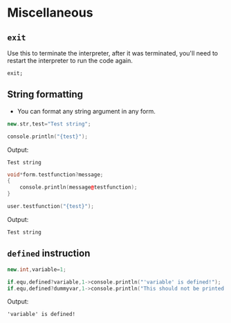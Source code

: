 # Miscellaneous

## `exit`

Use this to terminate the interpreter, after it was terminated, you'll need to restart the interpreter to run the code again.

```pawn
exit;
```

## String formatting
- You can format any string argument in any form.

```cpp
new.str,test="Test string";

console.println("{test}");
```

Output:
```
Test string
```

```cpp
void*form.testfunction?message; 
{
	console.println(message@testfunction);
}

user.testfunction("{test}");
```

Output:
```
Test string
```

## `defined` instruction

```cpp
new.int,variable=1;

if.equ,defined?variable,1->console.println("'variable' is defined!");
if.equ,defined?dummyvar,1->console.println("This should not be printed!!");
```

Output:

```
'variable' is defined!
```